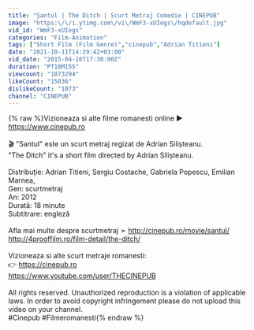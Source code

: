 ```yaml
---
title: "Șantul | The Ditch | Scurt Metraj Comedie | CINEPUB"
image: "https:\/\/i.ytimg.com\/vi\/WmF3-xUIegs\/hqdefault.jpg"
vid_id: "WmF3-xUIegs"
categories: "Film-Animation"
tags: ["Short Film (Film Genre)","cinepub","Adrian Titieni"]
date: "2021-10-11T14:29:42+03:00"
vid_date: "2015-04-16T17:30:00Z"
duration: "PT18M15S"
viewcount: "1873294"
likeCount: "15036"
dislikeCount: "1073"
channel: "CINEPUB"
---
```

{% raw %}Vizioneaza si alte filme romanesti online ► <a rel="nofollow" target="blank" href="https://www.cinepub.ro">https://www.cinepub.ro</a><br /><br />🎬 &quot;Santul&quot; este un scurt metraj regizat de Adrian Silișteanu.<br />&quot;The Ditch&quot; it's a short film directed by Adrian Silișteanu.<br /><br />Distribuție: Adrian Titieni, Sergiu Costache, Gabriela Popescu, Emilian Marnea, <br />Gen: scurtmetraj<br />An: 2012<br />Durată: 18 minute<br />Subtitrare: engleză<br /><br />Afla mai multe despre scurtmetraj ➣ <a rel="nofollow" target="blank" href="http://cinepub.ro/movie/santul/">http://cinepub.ro/movie/santul/</a><br /><a rel="nofollow" target="blank" href="http://4prooffilm.ro/film-detail/the-ditch/">http://4prooffilm.ro/film-detail/the-ditch/</a><br /><br />Vizioneaza si alte scurt metraje romanesti:<br />👉 <a rel="nofollow" target="blank" href="https://cinepub.ro">https://cinepub.ro</a><br /><a rel="nofollow" target="blank" href="https://www.youtube.com/user/THECINEPUB">https://www.youtube.com/user/THECINEPUB</a><br /><br />All rights reserved. Unauthorized reproduction is a violation of applicable laws. In order to avoid copyright infringement please do not upload this video on your channel.<br />#Cinepub #Filmeromanesti{% endraw %}
